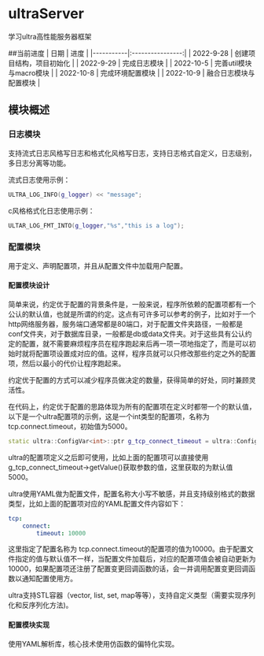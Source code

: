 # ultraServer

学习ultra高性能服务器框架

##当前进度
| 日期        |        进度        |
|-----------|:----------------:|
| 2022-9-28 |   创建项目结构，项目初始化   |
| 2022-9-29 |      完成日志模块      |
| 2022-10-5 | 完善util模块与macro模块 |
| 2022-10-8 |     完成环境配置模块     |
| 2022-10-9 |   融合日志模块与配置模块    |





## 模块概述

### 日志模块

支持流式日志风格写日志和格式化风格写日志，支持日志格式自定义，日志级别，多日志分离等功能。

流式日志使用示例：

```cpp
ULTRA_LOG_INFO(g_logger) << "message";
```

c风格格式化日志使用示例：
```cpp
ULTAR_LOG_FMT_INTO(g_logger,"%s","this is a log");
```
### 配置模块
用于定义、声明配置项，并且从配置文件中加载用户配置。

#### 配置模块设计
简单来说，约定优于配置的背景条件是，一般来说，程序所依赖的配置项都有一个公认的默认值，也就是所谓的约定。这点有可许多可以参考的例子，比如对于一个http网络服务器，服务端口通常都是80端口，对于配置文件夹路径，一般都是conf文件夹，对于数据库目录，一般都是db或data文件夹。对于这些具有公认约定的配置，就不需要麻烦程序员在程序跑起来后再一项一项地指定了，而是可以初始时就将配置项设置成对应的值。这样，程序员就可以只修改那些约定之外的配置项，然后以最小的代价让程序跑起来。

约定优于配置的方式可以减少程序员做决定的数量，获得简单的好处，同时兼顾灵活性。

在代码上，约定优于配置的思路体现为所有的配置项在定义时都带一个的默认值，以下是一个ultra配置项的示例，这是一个int类型的配置项，名称为tcp.connect.timeout，初始值为5000。

```cpp
static ultra::ConfigVar<int>::ptr g_tcp_connect_timeout = ultra::Config::Lookup("tcp.connect.timeout", 5000, "tcp connect timeout");
```

ultra的配置项定义之后即可使用，比如上面的配置项可以直接使用g_tcp_connect_timeout->getValue()获取参数的值，这里获取的为默认值5000。

ultra使用YAML做为配置文件，配置名称大小写不敏感，并且支持级别格式的数据类型，比如上面的配置项对应的YAML配置文件内容如下：

```yaml
tcp:
    connect:
        timeout: 10000
```

这里指定了配置名称为 tcp.connect.timeout的配置项的值为10000。由于配置文件指定的值与默认值不一样，当配置文件加载后，对应的配置项值会被自动更新为10000，如果配置项还注册了配置变更回调函数的话，会一并调用配置变更回调函数以通知配置使用方。

ultra支持STL容器（vector, list, set, map等等），支持自定义类型（需要实现序列化和反序列化方法)。

#### 配置模块实现

使用YAML解析库，核心技术使用仿函数的偏特化实现。